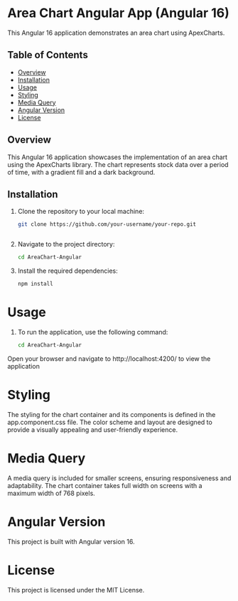 # Area Chart Angular App (Angular 16)

This Angular 16 application demonstrates an area chart using ApexCharts.

## Table of Contents

- [Overview](#overview)
- [Installation](#installation)
- [Usage](#usage)
- [Styling](#styling)
- [Media Query](#media-query)
- [Angular Version](#angular-version)
- [License](#license)

## Overview

This Angular 16 application showcases the implementation of an area chart using the ApexCharts library. The chart represents stock data over a period of time, with a gradient fill and a dark background.

## Installation

1. Clone the repository to your local machine:

   ```bash
   git clone https://github.com/your-username/your-repo.git



1. Navigate to the project directory:

    ```bash
    cd AreaChart-Angular
    
    
2. Install the required dependencies:

   ```bash
   npm install


# Usage

1. To run the application, use the following command:
   
    ```bash
    cd AreaChart-Angular
Open your browser and navigate to http://localhost:4200/ to view the application


# Styling
The styling for the chart container and its components is defined in the app.component.css file. The color scheme and layout are designed to provide a visually appealing and user-friendly experience.


# Media Query
A media query is included for smaller screens, ensuring responsiveness and adaptability. The chart container takes full width on screens with a maximum width of 768 pixels.


# Angular Version
This project is built with Angular version 16.


# License
This project is licensed under the MIT License.

